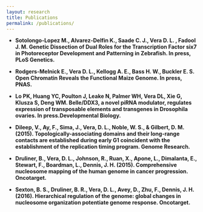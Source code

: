 ```yaml
---
layout: research
title: Publications
permalink: /publications/
---
```


- **Sotolongo-Lopez M., Alvarez-Delfin K., Saade C. J., Vera D. L. , Fadool J. M. Genetic Dissection of Dual Roles for the Transcription Factor six7 in Photoreceptor Development and Patterning in Zebrafish. In press, PLoS Genetics.**

- **Rodgers-Melnick E., Vera D. L., Kellogg A. E., Bass H. W., Buckler E. S. Open Chromatin Reveals the Functional Maize Genome. In press, PNAS.**

- **Lo PK, Huang YC, Poulton J, Leake N, Palmer WH, Vera DL, Xie G, Klusza S, Deng WM. Belle/DDX3, a novel piRNA modulator, regulates expression of transposable elements and transgenes in Drosophila ovaries. In press.Developmental Biology.**

- **Dileep, V., Ay, F., Sima, J., Vera, D. L., Noble, W. S., & Gilbert, D. M. (2015). Topologically-associating domains and their long-range contacts are established during early G1 coincident with the establishment of the replication timing program. Genome Research.**

- **Druliner, B., Vera, D. L., Johnson, R., Ruan, X., Apone, L., Dimalanta, E., Stewart, F., Boardman, L., Dennis, J. H. (2015). Comprehensive nucleosome mapping of the human genome in cancer progression. Oncotarget.**

- **Sexton, B. S., Druliner, B. R., Vera, D. L., Avey, D., Zhu, F., Dennis, J. H. (2016). Hierarchical regulation of the genome: global changes in nucleosome organization potentiate genome response. Oncotarget.**
